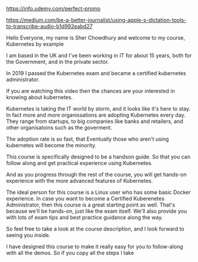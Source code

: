 https://info.udemy.com/perfect-promo

https://medium.com/be-a-better-journalist/using-apple-s-dictation-tools-to-transcribe-audio-b1d992eabd27

Hello Everyone, my name is Sher Chowdhury and welcome to my course, Kubernetes by example

I am based in the UK and I've been working in IT for about 15 years, both for the Government, and in the private sector. 

In 2019 I passed the Kubernetes exam and became a certified kubernetes administrator. 

If you are watching this video then the chances are your interested in knowing about kubernetes. 

Kubernetes is taking the IT world by storm, and it looks like it's here to stay. In fact more and more organissations are adopting Kubernetes every day. They range from startups, to big companies like banks and retailers, and other organisatoins such as the goverment. 

The adoption rate is so fast, that Eventually those who aren't using kubernetes will become the minority. 

This course is specifically designed to be a handson guide. So that you can follow along and get practical experience using Kubernetes. 


And as you progress through the rest of the course, you will get hands-on experience with the more advanced features of Kubernetes.

The ideal person for this course is a Linux user who has some basic Docker experience. In case you want to  become a Certified Kuberenetes Administrator, then this course is a great starting point as well. That's because we'll be hands-on, just like the exam itself. We'll also provide you with lots of exam tips and best practice guidance along the way. 

So feel free to take a look at the course description, and I look forward to seeing you inside.


I have designed this course to make it really easy for you to follow-along with all the demos. So if you copy all the steps I take